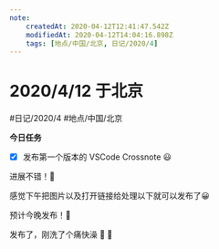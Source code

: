 ```yaml
---
note:
    createdAt: 2020-04-12T12:41:47.542Z
    modifiedAt: 2020-04-12T14:04:16.898Z
    tags: [地点/中国/北京, 日记/2020/4]
---
```

# 2020/4/12 于北京
#日记/2020/4  #地点/中国/北京 

**今日任务**

* [x] 发布第一个版本的 VSCode Crossnote :smiley: 
<!-- @timer "date":"Sun Apr 12 2020 12:23:59 GMT+0800 (China Standard Time)" -->
进展不错！:full_moon_with_face:
<!-- @timer "date":"Sun Apr 12 2020 14:01:55 GMT+0800 (China Standard Time)" -->
感觉下午把图片以及打开链接给处理以下就可以发布了:grinning:
<!-- @timer "date":"Sun Apr 12 2020 20:42:29 GMT+0800 (China Standard Time)" -->
预计今晚发布！:full_moon_with_face: 
<!-- @timer "date":"Sun Apr 12 2020 22:02:56 GMT+0800 (China Standard Time)" -->
发布了，刚洗了个痛快澡 :shower: :full_moon_with_face:  

